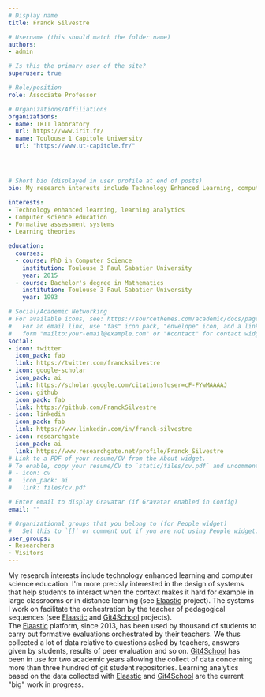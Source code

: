 ```yaml
---
# Display name
title: Franck Silvestre

# Username (this should match the folder name)
authors:
- admin

# Is this the primary user of the site?
superuser: true

# Role/position
role: Associate Professor

# Organizations/Affiliations
organizations:
- name: IRIT laboratory
  url: https://www.irit.fr/
- name: Toulouse 1 Capitole University
  url: "https://www.ut-capitole.fr/"




# Short bio (displayed in user profile at end of posts)
bio: My research interests include Technology Enhanced Learning, computer science education, formative assessment systems and learning theories.

interests:
- Technology enhanced learning, learning analytics
- Computer science education
- Formative assessment systems
- Learning theories

education:
  courses:
  - course: PhD in Computer Science
    institution: Toulouse 3 Paul Sabatier University
    year: 2015
  - course: Bachelor's degree in Mathematics
    institution: Toulouse 3 Paul Sabatier University
    year: 1993

# Social/Academic Networking
# For available icons, see: https://sourcethemes.com/academic/docs/page-builder/#icons
#   For an email link, use "fas" icon pack, "envelope" icon, and a link in the
#   form "mailto:your-email@example.com" or "#contact" for contact widget.
social:
- icon: twitter
  icon_pack: fab
  link: https://twitter.com/francksilvestre
- icon: google-scholar
  icon_pack: ai
  link: https://scholar.google.com/citations?user=cF-FYwMAAAAJ
- icon: github
  icon_pack: fab
  link: https://github.com/FranckSilvestre
- icon: linkedin
  icon_pack: fab
  link: https://www.linkedin.com/in/franck-silvestre  
- icon: researchgate
  icon_pack: ai
  link: https://www.researchgate.net/profile/Franck_Silvestre
# Link to a PDF of your resume/CV from the About widget.
# To enable, copy your resume/CV to `static/files/cv.pdf` and uncomment the lines below.
# - icon: cv
#   icon_pack: ai
#   link: files/cv.pdf

# Enter email to display Gravatar (if Gravatar enabled in Config)
email: ""

# Organizational groups that you belong to (for People widget)
#   Set this to `[]` or comment out if you are not using People widget.
user_groups:
- Researchers
- Visitors
---
```


My research interests include technology enhanced learning and computer science education. I'm more precisly interested in the design of systems that help students to interact when the context makes it hard for example in large classrooms or in distance learning (see [Elaastic](https://www.irit.fr/elaastic/) project). The systems I work on facilitate the orchestration by the teacher of pedagogical sequences (see [Elaastic](https://www.irit.fr/elaastic/) and [Git4School](https://git4school.firebaseapp.com/) projects).  
The [Elaastic](https://www.irit.fr/elaastic/) platform, since 2013,  has been used by thousand of students to carry out formative evaluations orchestrated by their teachers. We thus collected a lot of data relative to questions asked by teachers, answers given by students, results of peer evaluation and so on. [Git4School](https://git4school.firebaseapp.com/) has been in use for two academic years allowing the collect of data concerning more than three hundred of git student repositories. Learning analytics based on the data collected with [Elaastic](https://www.irit.fr/elaastic/) and [Git4School](https://git4school.firebaseapp.com/) are the current "big" work in progress.